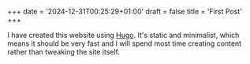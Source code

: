 +++
date = '2024-12-31T00:25:29+01:00'
draft = false
title = 'First Post'
+++

I have created this website using [Hugo](https://gohugo.io/).
It's static and minimalist, which means it should be very fast and I will spend most time creating content rather than tweaking the site itself.